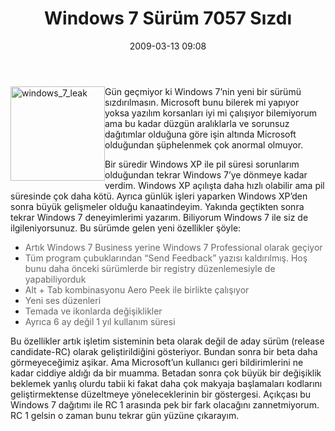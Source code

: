 ﻿---
layout: post
title: Windows 7 S&#252;r&#252;m 7057 S&#305;zd&#305;
date: 2009-03-13 09:08
comments: true
categories: []
---
<img title="windows_7_leak" style="border-right:0;border-top:0;display:inline;margin-left:0;border-left:0;margin-right:0;border-bottom:0;" height="151" alt="windows_7_leak" src="http://ttfaf.files.wordpress.com/2009/03/windows-7-leak.jpg" width="151" align="left" border="0" />  <p>Gün geçmiyor ki Windows 7’nin yeni bir sürümü sızdırılmasın. Microsoft bunu bilerek mi yapıyor yoksa yazılım korsanları iyi mi çalışıyor bilemiyorum ama bu kadar düzgün aralıklarla ve sorunsuz dağıtımlar olduğuna göre işin altında Microsoft olduğundan şüphelenmek çok anormal olmuyor. </p> <!--more-->  <p>Bir süredir Windows XP ile pil süresi sorunlarım olduğundan tekrar Windows 7’ye dönmeye kadar verdim. Windows XP açılışta daha hızlı olabilir ama pil süresinde çok daha kötü. Ayrıca günlük işleri yaparken Windows XP’den sonra büyük gelişmeler olduğu kanaatindeyim. Yakında geçtikten sonra tekrar Windows 7 deneyimlerimi yazarım. Biliyorum Windows 7 ile siz de ilgileniyorsunuz. Bu sürümde gelen yeni özellikler şöyle:</p>  <ul>   <li><font color="#666666">Artık Windows 7 Business yerine Windows 7 Professional olarak geçiyor</font></li>    <li><font color="#666666">Tüm program çubuklarından “Send Feedback” yazısı kaldırılmış. Hoş bunu daha önceki sürümlerde bir registry düzenlemesiyle de yapabiliyorduk</font></li>    <li><font color="#666666">Alt + Tab kombinasyonu Aero Peek ile birlikte çalışıyor</font></li>    <li><font color="#666666">Yeni ses düzenleri</font></li>    <li><font color="#666666">Temada ve ikonlarda değişiklikler</font></li>    <li><font color="#666666">Ayrıca 6 ay değil 1 yıl kullanım süresi</font></li> </ul>  <p>Bu özellikler artık işletim sisteminin beta olarak değil de aday sürüm (release candidate-RC) olarak geliştirildiğini gösteriyor. Bundan sonra bir beta daha görmeyeceğimiz aşikar. Ama Microsoft’un kullanıcı geri bildirimlerini ne kadar ciddiye aldığı da bir muamma. Betadan sonra çok büyük bir değişiklik beklemek yanlış olurdu tabii ki fakat daha çok makyaja başlamaları kodlarını geliştirmektense düzeltmeye yöneleceklerinin bir göstergesi. Açıkçası bu Windows 7 dağıtımı ile RC 1 arasında pek bir fark olacağını zannetmiyorum. RC 1 gelsin o zaman bunu tekrar gün yüzüne çıkarayım.</p>
